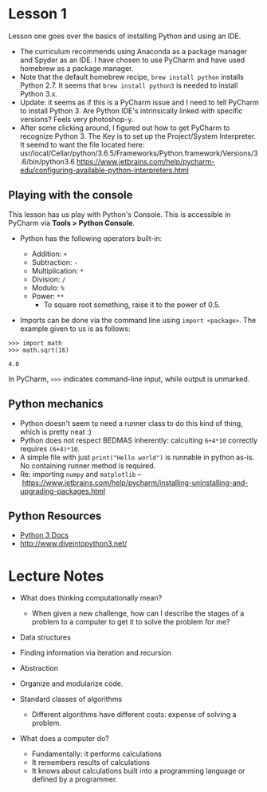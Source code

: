 # Lesson 1

Lesson one goes over the basics of installing Python and using an IDE.
* The curriculum recommends using Anaconda as a package manager and Spyder as an IDE. I have chosen to use PyCharm and have used homebrew as a package manager.
* Note that the default homebrew recipe, `brew install python` installs Python 2.7. It seems that `brew install python3` is needed to install Python 3.x.
* Update: it seems as if this is a PyCharm issue and I need to tell PyCharm to install Python 3. Are Python IDE's intrinsically linked with specific versions? Feels very photoshop-y.
* After some clicking around, I figured out how to get PyCharm to recognize Python 3. The Key is to set up the Project/System Interpreter. It seemd to want the file located here: usr/local/Cellar/python/3.6.5/Frameworks/Python.framework/Versions/3.6/bin/python3.6 https://www.jetbrains.com/help/pycharm-edu/configuring-available-python-interpreters.html


## Playing with the console
This lesson has us play with Python's Console. This is accessible in PyCharm via **Tools > Python Console**.

* Python has the following operators built-in:
  * Addition: `+`
  * Subtraction: `-`
  * Multiplication: `*`
  * Division: `/`
  * Modulo: `%`
  * Power: `**`
     * To square root something, raise it to the power of 0.5.


* Imports can be done via the command line using `import <package>`. The example given to us is as follows:

```
>>> import math
>>> math.sqrt(16)

4.0
```

In PyCharm, `>>>` indicates command-line input, while output is unmarked.


## Python mechanics

* Python doesn't seem to need a runner class to do this kind of thing, which is pretty neat :)
* Python does not respect BEDMAS inherently: calculting `6+4*10` correctly requires `(6+4)*10`.
* A simple file with just `print("Hello world")` is runnable in python as-is. No containing runner method is required.
* Re: importing `numpy` and `matplotlib` – https://www.jetbrains.com/help/pycharm/installing-uninstalling-and-upgrading-packages.html


## Python Resources
* [Python 3 Docs](https://docs.python.org/3/library/index.html)
* http://www.diveintopython3.net/



# Lecture Notes

* What does thinking computationally mean?
  * When given a new challenge, how can I describe the stages of a problem to a computer to get it to solve the problem for me?
* Data structures
* Finding information via iteration and recursion
* Abstraction
* Organize and modularize code.
* Standard classes of algorithms
  * Different algorithms have different costs: expense of solving a problem.

* What does a computer do?
  * Fundamentally: it performs calculations
  * It remembers results of calculations
  * It knows about calculations built into a programming language or defined by a programmer.

